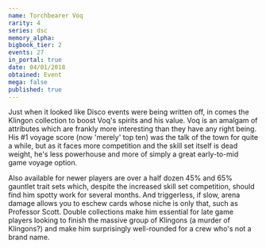 ```yaml
---
name: Torchbearer Voq
rarity: 4
series: dsc
memory_alpha:
bigbook_tier: 2
events: 27
in_portal: true
date: 04/01/2018
obtained: Event
mega: false
published: true
---
```


Just when it looked like Disco events were being written off, in comes the Klingon collection to boost Voq's spirits and his value. Voq is an amalgam of attributes which are frankly more interesting than they have any right being. His #1 voyage score (now 'merely' top ten) was the talk of the town for quite a while, but as it faces more competition and the skill set itself is dead weight, he's less powerhouse and more of simply a great early-to-mid game voyage option.

Also available for newer players are over a half dozen 45% and 65% gauntlet trait sets which, despite the increased skill set competition, should find him spotty work for several months. And triggerless, if slow, arena damage allows you to eschew cards whose niche is only that, such as Professor Scott. Double collections make him essential for late game players looking to finish the massive group of Klingons (a murder of Klingons?) and make him surprisingly well-rounded for a crew who's not a brand name.
